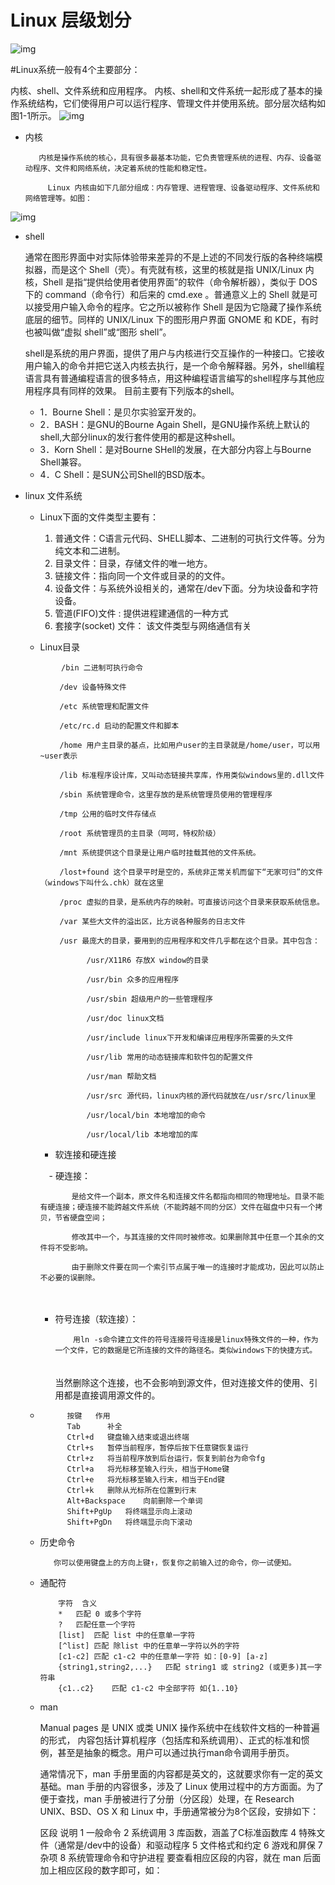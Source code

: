 # Linux 层级划分
![img](./img/wm.png)

#Linux系统一般有4个主要部分：

内核、shell、文件系统和应用程序。
内核、shell和文件系统一起形成了基本的操作系统结构，它们使得用户可以运行程序、管理文件并使用系统。部分层次结构如图1-1所示。
![img](./img/1351159464_7814.png)

* 内核
    
         内核是操作系统的核心，具有很多最基本功能，它负责管理系统的进程、内存、设备驱动程序、文件和网络系统，决定着系统的性能和稳定性。
    
           Linux 内核由如下几部分组成：内存管理、进程管理、设备驱动程序、文件系统和网络管理等。如图：
![img](./img/1351159614_1702.jpg)

 * shell
 
         
    通常在图形界面中对实际体验带来差异的不是上述的不同发行版的各种终端模拟器，而是这个 Shell（壳）。有壳就有核，这里的核就是指 UNIX/Linux 内核，Shell 是指“提供给使用者使用界面”的软件（命令解析器），类似于 DOS 下的 command（命令行）和后来的 cmd.exe 。普通意义上的 Shell 就是可以接受用户输入命令的程序。它之所以被称作 Shell 是因为它隐藏了操作系统底层的细节。同样的 UNIX/Linux 下的图形用户界面 GNOME 和 KDE，有时也被叫做“虚拟 shell”或“图形 shell”。
 
 
    shell是系统的用户界面，提供了用户与内核进行交互操作的一种接口。它接收用户输入的命令并把它送入内核去执行，是一个命令解释器。另外，shell编程语言具有普通编程语言的很多特点，用这种编程语言编写的shell程序与其他应用程序具有同样的效果。
    目前主要有下列版本的shell。
    
    - 1．Bourne Shell：是贝尔实验室开发的。 　
    - 2．BASH：是GNU的Bourne Again Shell，是GNU操作系统上默认的shell,大部分linux的发行套件使用的都是这种shell。
    - 3．Korn Shell：是对Bourne SHell的发展，在大部分内容上与Bourne Shell兼容。 　　　
    - 4．C Shell：是SUN公司Shell的BSD版本。
    
* linux 文件系统
    
    - Linux下面的文件类型主要有：
    
        1) 普通文件：C语言元代码、SHELL脚本、二进制的可执行文件等。分为纯文本和二进制。
        2) 目录文件：目录，存储文件的唯一地方。
        3) 链接文件：指向同一个文件或目录的的文件。
        4) 设备文件：与系统外设相关的，通常在/dev下面。分为块设备和字符设备。
        5) 管道(FIFO)文件 :  提供进程建通信的一种方式
        6) 套接字(socket) 文件： 该文件类型与网络通信有关
     
     - Linux目录 
        
              　/bin 二进制可执行命令
              
            　　/dev 设备特殊文件
            
            　　/etc 系统管理和配置文件
            
            　　/etc/rc.d 启动的配置文件和脚本
            
            　　/home 用户主目录的基点，比如用户user的主目录就是/home/user，可以用~user表示
            
            　　/lib 标准程序设计库，又叫动态链接共享库，作用类似windows里的.dll文件
            
            　　/sbin 系统管理命令，这里存放的是系统管理员使用的管理程序
            
            　　/tmp 公用的临时文件存储点
            
            　　/root 系统管理员的主目录（呵呵，特权阶级）
            
            　　/mnt 系统提供这个目录是让用户临时挂载其他的文件系统。
            
            　　/lost+found 这个目录平时是空的，系统非正常关机而留下“无家可归”的文件（windows下叫什么.chk）就在这里
            
            　　/proc 虚拟的目录，是系统内存的映射。可直接访问这个目录来获取系统信息。
            
            　　/var 某些大文件的溢出区，比方说各种服务的日志文件
            
            　　/usr 最庞大的目录，要用到的应用程序和文件几乎都在这个目录。其中包含：
            
            　　      /usr/X11R6 存放X window的目录
            
            　　      /usr/bin 众多的应用程序
            
            　　      /usr/sbin 超级用户的一些管理程序
            
            　　      /usr/doc linux文档
            
            　　      /usr/include linux下开发和编译应用程序所需要的头文件
            
            　　      /usr/lib 常用的动态链接库和软件包的配置文件
            
            　　      /usr/man 帮助文档
            
            　　      /usr/src 源代码，linux内核的源代码就放在/usr/src/linux里
            
            　　      /usr/local/bin 本地增加的命令
            
            　　      /usr/local/lib 本地增加的库
            
        * 软连接和硬连接
        
        　- 硬连接：
                
                  是给文件一个副本，原文件名和连接文件名都指向相同的物理地址。目录不能有硬连接；硬连接不能跨越文件系统（不能跨越不同的分区）文件在磁盘中只有一个拷贝，节省硬盘空间；
        
                  修改其中一个，与其连接的文件同时被修改。如果删除其中任意一个其余的文件将不受影响。
       
                  由于删除文件要在同一个索引节点属于唯一的连接时才能成功，因此可以防止不必要的误删除。
        　　
          - 符号连接（软连接）：
                
                    
                    用ln -s命令建立文件的符号连接符号连接是linux特殊文件的一种，作为一个文件，它的数据是它所连接的文件的路径名。类似windows下的快捷方式。
            　　    
                    当然删除这个连接，也不会影响到源文件，但对连接文件的使用、引用都是直接调用源文件的。
                    
                    
   *           按键	作用
               Tab      补全
               Ctrl+d	键盘输入结束或退出终端
               Ctrl+s	暂停当前程序，暂停后按下任意键恢复运行
               Ctrl+z	将当前程序放到后台运行，恢复到前台为命令fg
               Ctrl+a	将光标移至输入行头，相当于Home键
               Ctrl+e	将光标移至输入行末，相当于End键
               Ctrl+k	删除从光标所在位置到行末
               Alt+Backspace	向前删除一个单词
               Shift+PgUp	将终端显示向上滚动
               Shift+PgDn	将终端显示向下滚动
               
   *    历史命令       
          
          
               你可以使用键盘上的方向上键↑，恢复你之前输入过的命令，你一试便知。
    
   *    通配符
                
                字符	含义
                *	匹配 0 或多个字符
                ?	匹配任意一个字符
                [list]	匹配 list 中的任意单一字符
                [^list]	匹配 除list 中的任意单一字符以外的字符
                [c1-c2]	匹配 c1-c2 中的任意单一字符 如：[0-9] [a-z]
                {string1,string2,...}	匹配 string1 或 string2 (或更多)其一字符串
                {c1..c2}	匹配 c1-c2 中全部字符 如{1..10}
                
            
    
    
   *   man
   
        Manual pages 是 UNIX 或类 UNIX 操作系统中在线软件文档的一种普遍的形式， 内容包括计算机程序（包括库和系统调用）、正式的标准和惯例，甚至是抽象的概念。用户可以通过执行man命令调用手册页。
        
       通常情况下，man 手册里面的内容都是英文的，这就要求你有一定的英文基础。man 手册的内容很多，涉及了 Linux 使用过程中的方方面面。为了便于查找，man 手册被进行了分册（分区段）处理，在 Research UNIX、BSD、OS X 和 Linux 中，手册通常被分为8个区段，安排如下：
        
        区段	说明
        1	一般命令
        2	系统调用
        3	库函数，涵盖了C标准函数库
        4	特殊文件（通常是/dev中的设备）和驱动程序
        5	文件格式和约定
        6	游戏和屏保
        7	杂项
        8	系统管理命令和守护进程
        要查看相应区段的内容，就在 man 后面加上相应区段的数字即可，如：
        
        
     
